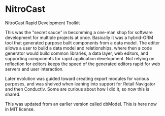 # NitroCast
NitroCast Rapid Development Toolkit

This was the "secret sauce" in becomming a one-man shop for software development for multiple projects at once. Basically it was a hybrid-ORM tool that generated purpose built components from a data model. The editor allows a user to build a data model and relationships, where then a code generator would build common libraries, a data layer, web editors, and supporting components for rapid application development. Not relying on reflection for editors keeps the speed of the generated editors rapid for web servers and user interaction.

Later evolution was guided toward creating export modules for various purposes, and was shelved when leaning into support for Retail Navigator and then Conductiv. Some are curious about how I did it, so now this is shared.

This was updated from an earlier version called dbModel. This is here now in MIT license.
